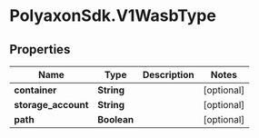 # PolyaxonSdk.V1WasbType

## Properties
Name | Type | Description | Notes
------------ | ------------- | ------------- | -------------
**container** | **String** |  | [optional] 
**storage_account** | **String** |  | [optional] 
**path** | **Boolean** |  | [optional] 



